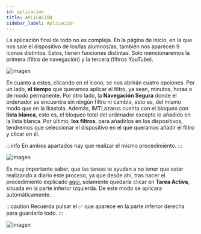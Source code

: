 ```yaml
---
id: aplicacion
title: APLICACIÓN
sidebar_label: Aplicación
---
```


La aplicación final de todo no es compleja. En la página de inicio, en la que nos sale el dispositivo de los/las alumnos/as, también nos aparecen 9 iconos distintos. Estos, tienen funciones distintas. Solo mencionaremos la primera (filtro de navegación) y la tercera (filtros YouTube). 

![imagen](https://i.ibb.co/yqDQqKY/Aplicacion11.jpg)


En cuanto a estos, clicando en el icono, se nos abrirán cuatro opciones. Por un lado, **el tiempo** que queramos aplicar el filtro, ya sean, minutos, horas o de modo permanente. Por otro lado, la **Navegación Segura** donde el ordenador se encuentra sin ningún filtro ni cambio, esto es, del mismo modo que en la Ikastola. Además, IMTLazarus cuenta con el bloqueo con **lista blanca**, esto es, el bloqueo total del ordenador excepto lo añadido en la lista blanca. Por último, **los filtros**, para añadirlos en los dispositivos, tendremos que seleccionar el dispositivo en el que queramos añadir el filtro y clicar en él.

:::info
En ambos apartados hay que realizar el mismo procedimiento.
:::

![imagen](https://i.ibb.co/BPb91f8/aplicaion2.jpg)

Es muy importante saber, que las tareas te ayudan a no tener que estar realizando a diario este proceso, ya que desde ahí, tras hacer el procedimiento explicado [aqui](https://kirikino.wiki/docs/filtro-libre), solamente quedaría clicar en **Tarea Activa**, situada en la parte inferior izquierda. De este modo se aplicara automáticamente.

:::caution
Recuerda pulsar el ✅ que aparece en la parte inferior derecha para guardarlo todo.
:::

![imagen](https://i.ibb.co/86ht7JK/aplicacion3.jpg)

